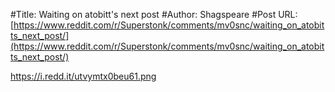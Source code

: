 #Title: Waiting on atobitt's next post
#Author: Shagspeare
#Post URL: [https://www.reddit.com/r/Superstonk/comments/mv0snc/waiting_on_atobitts_next_post/](https://www.reddit.com/r/Superstonk/comments/mv0snc/waiting_on_atobitts_next_post/)


https://i.redd.it/utvymtx0beu61.png